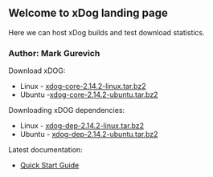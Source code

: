 ## Welcome to xDog landing page

Here we can host xDog builds and test download statistics.

### Author: Mark Gurevich

Download xDOG:
  
  * Linux - [xdog-core-2.14.2-linux.tar.bz2](https://github.com/gurevichmark/xdog/releases/download/1.0/xdog-core-2.14.2-linux.tar.bz2)
  * Ubuntu -[xdog-core-2.14.2-ubuntu.tar.bz2](https://github.com/gurevichmark/xdog/releases/download/1.0/xdog-core-2.14.2-ubuntu.tar.bz2)

Downloading xDOG dependencies:
  
  * Linux - [xdog-dep-2.14.2-linux.tar.bz2](https://github.com/gurevichmark/xdog/releases/download/1.0/xdog-dep-2.14.2-linux.tar.bz2)
  * Ubuntu - [xdog-dep-2.14.2-ubuntu.tar.bz2](https://github.com/gurevichmark/xdog/releases/download/1.0/xdog-dep-2.14.2-ubuntu.tar.bz2)
  
Latest documentation:

  * [Quick Start Guide](https://github.com/gurevichmark/xdog/wiki/Quick-Start-Guide)
